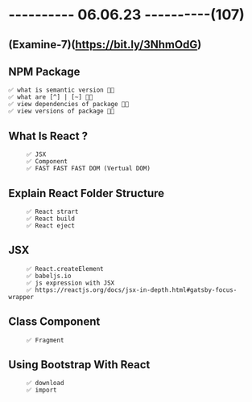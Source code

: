 # ---------- 06.06.23 ----------(107)

## (Examine-7)(https://bit.ly/3NhmOdG)

## NPM Package

    ✅ what is semantic version 👍🏻
    ✅ what are [^] | [~] 👍🏻
    ✅ view dependencies of package 👍🏻
    ✅ view versions of package 👍🏻

## What Is React ?

         ✅ JSX
         ✅ Component
         ✅ FAST FAST FAST DOM (Vertual DOM)

## Explain React Folder Structure

         ✅ React strart
         ✅ React build
         ✅ React eject

## JSX

         ✅ React.createElement
         ✅ babeljs.io
         ✅ js expression with JSX
         ✅ https://reactjs.org/docs/jsx-in-depth.html#gatsby-focus-wrapper

## Class Component

         ✅ Fragment

## Using Bootstrap With React

         ✅ download
         ✅ import
